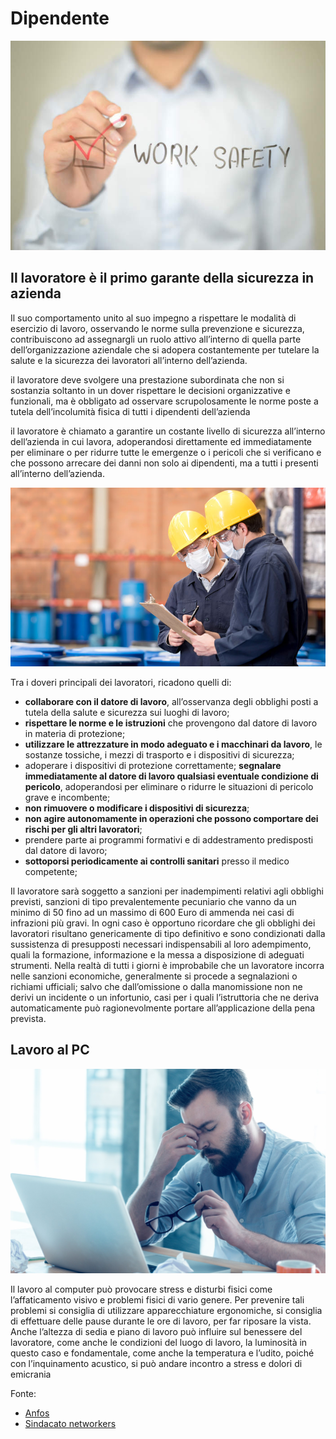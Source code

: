 # Dipendente

![Work safety](/images/work-safety.jpg)

## Il lavoratore è il primo garante della sicurezza in azienda

Il suo comportamento unito al suo impegno a rispettare le modalità di esercizio di lavoro, osservando le norme
sulla prevenzione e sicurezza, contribuiscono ad assegnargli un ruolo attivo all’interno di quella parte
dell’organizzazione aziendale che si adopera costantemente per tutelare la salute e la sicurezza dei lavoratori all’interno dell’azienda.

il lavoratore deve svolgere una prestazione subordinata che non si sostanzia soltanto in un dover rispettare
le decisioni organizzative e funzionali, ma è obbligato ad osservare scrupolosamente le norme poste a tutela dell’incolumità
fisica di tutti i dipendenti dell’azienda

il lavoratore è chiamato a garantire un costante livello di sicurezza all’interno dell’azienda in cui lavora,
adoperandosi direttamente ed immediatamente per eliminare o per ridurre tutte le emergenze o i pericoli che si
verificano e che possono arrecare dei danni non solo ai dipendenti, ma a tutti i presenti all’interno dell’azienda.

![Security men](/images/security-men.jpg)

Tra i doveri principali dei lavoratori, ricadono quelli di:

- **collaborare con il datore di lavoro**, all’osservanza degli obblighi posti a tutela della salute e sicurezza sui luoghi di lavoro;
- **rispettare le norme e le istruzioni** che provengono dal datore di lavoro in materia di protezione;
- **utilizzare le attrezzature in modo adeguato e i macchinari da lavoro**, le sostanze tossiche, i mezzi di trasporto e i dispositivi di sicurezza;
- adoperare i dispositivi di protezione correttamente;
  **segnalare immediatamente al datore di lavoro qualsiasi eventuale condizione di pericolo**, adoperandosi per eliminare o ridurre le situazioni di pericolo grave e incombente;
- **non rimuovere o modificare i dispositivi di sicurezza**;
- **non agire autonomamente in operazioni che possono comportare dei rischi per gli altri lavoratori**;
- prendere parte ai programmi formativi e di addestramento predisposti dal datore di lavoro;
- **sottoporsi periodicamente ai controlli sanitari** presso il medico competente;

Il lavoratore sarà soggetto a sanzioni per inadempimenti relativi agli obblighi previsti, sanzioni di tipo prevalentemente pecuniario che vanno da un minimo
di 50 fino ad un massimo di 600 Euro di ammenda nei casi di infrazioni più gravi.
In ogni caso è opportuno ricordare che gli obblighi dei lavoratori risultano genericamente di tipo definitivo
e sono condizionati dalla sussistenza di presupposti necessari indispensabili al loro adempimento, quali la formazione, informazione
e la messa a disposizione di adeguati strumenti.
Nella realtà di tutti i giorni è improbabile che un lavoratore incorra nelle sanzioni economiche, generalmente si procede a
segnalazioni o richiami ufficiali; salvo che dall’omissione o dalla manomissione non ne derivi un incidente o un infortunio,
casi per i quali l’istruttoria che ne deriva automaticamente può ragionevolmente portare all’applicazione della pena prevista.

## Lavoro al PC

![Stress](/images/stress.jpg)

Il lavoro al computer può provocare stress e disturbi fisici come l’affaticamento visivo e problemi fisici di vario genere.
Per prevenire tali problemi si consiglia di utilizzare apparecchiature ergonomiche, si consiglia di effettuare delle pause durante le ore di lavoro, per far riposare la vista.
Anche l’altezza di sedia e piano di lavoro può influire sul benessere del lavoratore, come anche le condizioni del luogo di lavoro, la luminosità in questo caso e fondamentale, come anche la temperatura e l’udito, poiché con l’inquinamento acustico, si può andare incontro a stress e dolori di emicrania

Fonte:

- [Anfos](https://www.anfos.it/sicurezza/sanzioni-lavoratori/)
- [Sindacato networkers](https://sindacato-networkers.it/2016/06/salute-sicurezza-informatica-rischi-lavora-online/)
